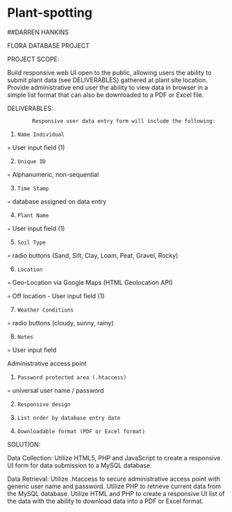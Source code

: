 # Plant-spotting

##DARREN HANKINS

FLORA DATABASE PROJECT

 

 

PROJECT SCOPE:

Build responsive web UI open to the public, allowing users the ability to submit plant data (see DELIVERABLES) gathered at plant site location. Provide administrative end user the ability to view data in browser in a simple list format that can also be downloaded to a PDF or Excel file.

 

DELIVERABLES:

            Responsive user data entry form will include the following:

1.     Name Individual

◦      User input field (1)

2.     Unique ID

◦      Alphanumeric, non-sequential

3.     Time Stamp

◦      database assigned on data entry

4.     Plant Name

◦      User input field (1)

5.     Soil Type

◦      radio buttons (Sand, Silt, Clay, Loam, Peat, Gravel, Rocky)

6.     Location

◦      Geo-Location via Google Maps (HTML Geolocation API)

◦      Off location - User input field (1)

7.     Weather Conditions

◦      radio buttons (cloudy, sunny, rainy)

8.     Notes

◦      User input field

 

Administrative access point

1.     Password protected area (.htaccess)

◦      universal user name / password

2.     Responsive design

3.     List order by database entry date

4.     Downloadable format (PDF or Excel format)

 

SOLUTION:

Data Collection: Utilize HTML5, PHP and JavaScript to create a responsive UI form for data submission to a MySQL database.

 

Data Retrieval: Utilize .htaccess to secure administrative access point with generic user name and password. Utilize PHP to retrieve current data from the MySQL database. Utilize HTML and PHP to create a responsive UI list of the data with the ability to download data into a PDF or Excel format.
